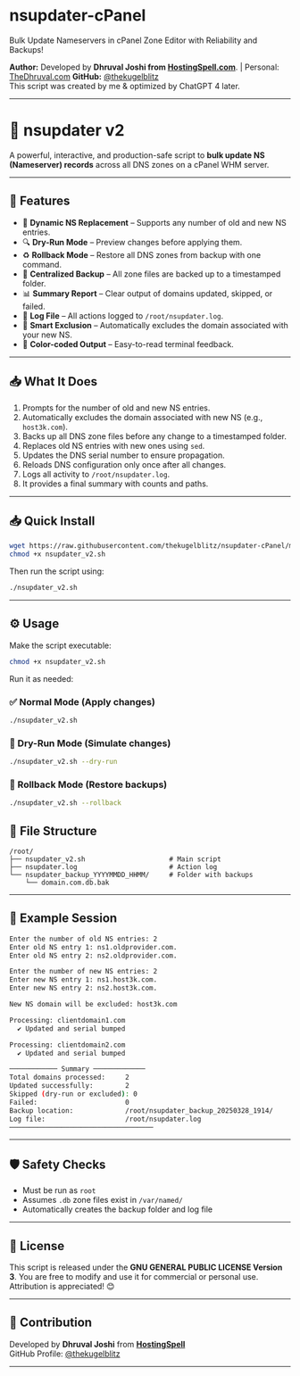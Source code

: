 # nsupdater-cPanel
Bulk Update Nameservers in cPanel Zone Editor with Reliability and Backups! 

**Author:** Developed by **Dhruval Joshi from [HostingSpell.com](https://hostingspell.com/)**. | Personal: [TheDhruval.com](https://thedhruval.com/)
**GitHub:** [@thekugelblitz](https://github.com/thekugelblitz)  
This script was created by me & optimized by ChatGPT 4 later.

---

# 🧠 nsupdater v2

A powerful, interactive, and production-safe script to **bulk update NS (Nameserver) records** across all DNS zones on a cPanel WHM server.

---

## 🚀 Features

- 🔄 **Dynamic NS Replacement** – Supports any number of old and new NS entries.  
- 🔍 **Dry-Run Mode** – Preview changes before applying them.  
- ♻️ **Rollback Mode** – Restore all DNS zones from backup with one command.  
- 📁 **Centralized Backup** – All zone files are backed up to a timestamped folder.  
- 📊 **Summary Report** – Clear output of domains updated, skipped, or failed.  
- 🧾 **Log File** – All actions logged to `/root/nsupdater.log`.  
- 🧠 **Smart Exclusion** – Automatically excludes the domain associated with your new NS.  
- 🎨 **Color-coded Output** – Easy-to-read terminal feedback.

---

## 📥 What It Does

1. Prompts for the number of old and new NS entries.
2. Automatically excludes the domain associated with new NS (e.g., `host3k.com`).
3. Backs up all DNS zone files before any change to a timestamped folder.
4. Replaces old NS entries with new ones using `sed`.
5. Updates the DNS serial number to ensure propagation.
6. Reloads DNS configuration only once after all changes.
7. Logs all activity to `/root/nsupdater.log`.
8. It provides a final summary with counts and paths.

---

## 📥 Quick Install

```bash
wget https://raw.githubusercontent.com/thekugelblitz/nsupdater-cPanel/main/nsupdater.sh -O nsupdater_v2.sh
chmod +x nsupdater_v2.sh
```

Then run the script using:

```bash
./nsupdater_v2.sh
```

---

## ⚙️ Usage

Make the script executable:

```bash
chmod +x nsupdater_v2.sh
```

Run it as needed:

### ✅ Normal Mode (Apply changes)

```bash
./nsupdater_v2.sh
```

### 🧪 Dry-Run Mode (Simulate changes)

```bash
./nsupdater_v2.sh --dry-run
```

### 🔁 Rollback Mode (Restore backups)

```bash
./nsupdater_v2.sh --rollback
```

## 📂 File Structure

```
/root/
├── nsupdater_v2.sh                     # Main script
├── nsupdater.log                       # Action log
└── nsupdater_backup_YYYYMMDD_HHMM/     # Folder with backups
    └── domain.com.db.bak
```

---

## 🧰 Example Session

```bash
Enter the number of old NS entries: 2
Enter old NS entry 1: ns1.oldprovider.com.
Enter old NS entry 2: ns2.oldprovider.com.

Enter the number of new NS entries: 2
Enter new NS entry 1: ns1.host3k.com.
Enter new NS entry 2: ns2.host3k.com.

New NS domain will be excluded: host3k.com

Processing: clientdomain1.com
  ✔ Updated and serial bumped

Processing: clientdomain2.com
  ✔ Updated and serial bumped

──────────── Summary ─────────────
Total domains processed:     2
Updated successfully:        2
Skipped (dry-run or excluded): 0
Failed:                      0
Backup location:             /root/nsupdater_backup_20250328_1914/
Log file:                    /root/nsupdater.log
────────────────────────────────────
```

---

## 🛡️ Safety Checks

- Must be run as `root`
- Assumes `.db` zone files exist in `/var/named/`
- Automatically creates the backup folder and log file

---


## **📜 License**
This script is released under the **GNU GENERAL PUBLIC LICENSE Version 3**. You are free to modify and use it for commercial or personal use. Attribution is appreciated! 😊

---

## **🤝 Contribution**
Developed by **Dhruval Joshi** from **[HostingSpell](https://hostingspell.com)**  
GitHub Profile: [@thekugelblitz](https://github.com/thekugelblitz)

---
